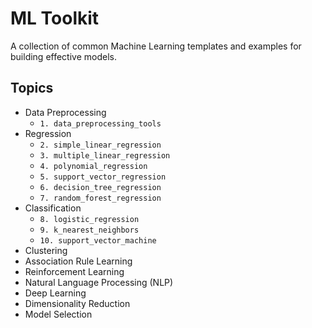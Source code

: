 # ML Toolkit

A collection of common Machine Learning templates and examples for building effective models.

## Topics
* Data Preprocessing
    - `1. data_preprocessing_tools`
* Regression
    - `2. simple_linear_regression`
    - `3. multiple_linear_regression`
    - `4. polynomial_regression`
    - `5. support_vector_regression`
    - `6. decision_tree_regression`
    - `7. random_forest_regression`
* Classification
    - `8. logistic_regression`
    - `9. k_nearest_neighbors`
    - `10. support_vector_machine`
* Clustering
* Association Rule Learning
* Reinforcement Learning
* Natural Language Processing (NLP)
* Deep Learning
* Dimensionality Reduction
* Model Selection